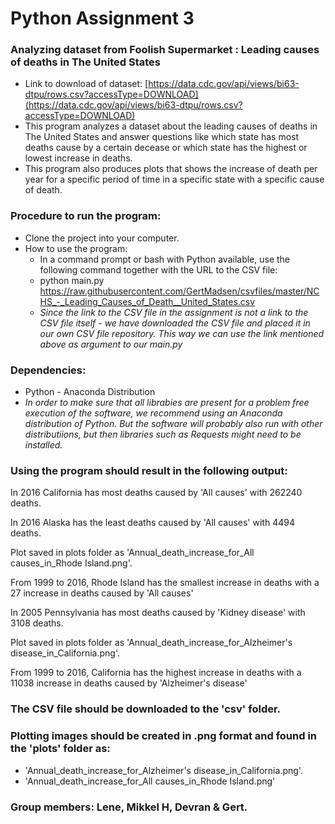 # Python Assignment 3
### Analyzing dataset from Foolish Supermarket : Leading causes of deaths in The United States

* Link to download of dataset: [https://data.cdc.gov/api/views/bi63-dtpu/rows.csv?accessType=DOWNLOAD](https://data.cdc.gov/api/views/bi63-dtpu/rows.csv?accessType=DOWNLOAD)
* This program analyzes a dataset about the leading causes of deaths in The United States and answer questions like which state has most deaths cause by a certain decease or which state has the highest or lowest increase in deaths. 
* This program also produces plots that shows the increase of death per year for a specific period of time in a specific state with a specific cause of death.

### Procedure to run the program:
* Clone the project into your computer.
* How to use the program:
  * In a command prompt or bash with Python available, use the following command together with the URL to the CSV file: 
  * python main.py https://raw.githubusercontent.com/GertMadsen/csvfiles/master/NCHS_-_Leading_Causes_of_Death__United_States.csv
  * *Since the link to the CSV file in the assignment is not a link to the CSV file itself - we have downloaded the CSV file and placed it in our own CSV file repository. This way we can use the link mentioned above as argument to our main.py*

### Dependencies:
* Python - Anaconda Distribution 
* *In order to make sure that all librabies are present for a problem free execution of the software, we recommend using an Anaconda distribution of Python. But the software will probably also run with other distributiions, but then libraries such as Requests might need to be installed.*

### Using the program should result in the following output:

In 2016 California has most deaths caused by 'All causes' with 262240 deaths.

In 2016 Alaska has the least deaths caused by 'All causes' with 4494 deaths.

Plot saved in plots folder as 'Annual_death_increase_for_All causes_in_Rhode Island.png'.

From 1999 to 2016, Rhode Island has the smallest increase in deaths with a 27 increase in deaths caused by 'All causes'

In 2005 Pennsylvania has most deaths caused by 'Kidney disease' with 3108 deaths.

Plot saved in plots folder as 'Annual_death_increase_for_Alzheimer's disease_in_California.png'.

From 1999 to 2016, California has the highest increase in deaths with a 11038 increase in deaths caused by 'Alzheimer's disease'

### The CSV file should be downloaded to the 'csv' folder.

### Plotting images should be created in .png format and found in the 'plots' folder as: 
* 'Annual_death_increase_for_Alzheimer's disease_in_California.png'.
* 'Annual_death_increase_for_All causes_in_Rhode Island.png'

### Group members: Lene, Mikkel H, Devran & Gert. 
